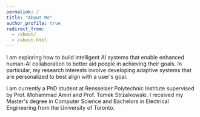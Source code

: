 ```yaml
---
permalink: /
title: "About Me"
author_profile: true
redirect_from: 
  - /about/
  - /about.html
---
```

I am exploring how to build intelligent AI systems that enable enhanced human-AI collaboration to better aid people in achieving their goals. In particular, my research interests involve developing adaptive systems that are personalized to best align with a user's goal.

I am currently a PhD student at Rensselaer Polytechnic Institute supervised by Prof. Mohammad Amiri and Prof. Tomek Strzalkowski. I received my Master's degree in Computer Science and Bachelors in Electrical Engineering from the University of Toronto.
